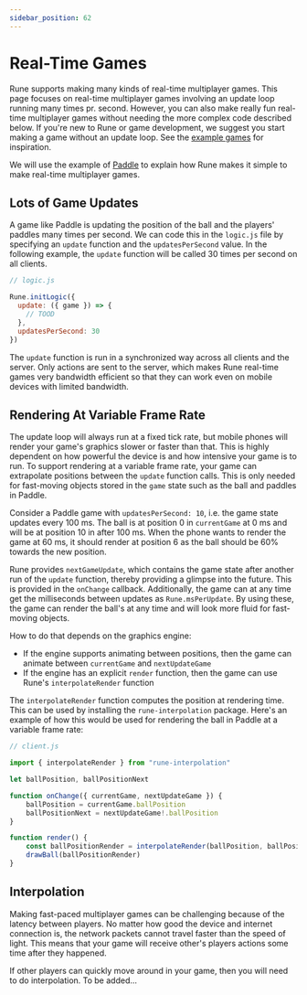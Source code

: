 ```yaml
---
sidebar_position: 62
---
```


# Real-Time Games

Rune supports making many kinds of real-time multiplayer games. This page focuses on real-time multiplayer games involving an update loop running many times pr. second. However, you can also make really fun real-time multiplayer games without needing the more complex code described below. If you're new to Rune or game development, we suggest you start making a game without an update loop. See the [example games](../examples.mdx) for inspiration.

We will use the example of [Paddle](https://github.com/rune/rune-games-sdk/blob/staging/examples/paddle) to explain how Rune makes it simple to make real-time multiplayer games.

## Lots of Game Updates

A game like Paddle is updating the position of the ball and the players' paddles many times per second. We can code this in the `logic.js` file by specifying an `update` function and the `updatesPerSecond` value. In the following example, the `update` function will be called 30 times per second on all clients.

```javascript
// logic.js

Rune.initLogic({
  update: ({ game }) => {
    // TOOD
  },
  updatesPerSecond: 30
})

```

The `update` function is run in a synchronized way across all clients and the server. Only actions are sent to the server, which makes Rune real-time games very bandwidth efficient so that they can work even on mobile devices with limited bandwidth.

## Rendering At Variable Frame Rate

The update loop will always run at a fixed tick rate, but mobile phones will render your game's graphics slower or faster than that. This is highly dependent on how powerful the device is and how intensive your game is to run. To support rendering at a variable frame rate, your game can extrapolate positions between the `update` function calls. This is only needed for fast-moving objects stored in the `game` state such as the ball and paddles in Paddle.

Consider a Paddle game with `updatesPerSecond: 10`, i.e. the game state updates every 100 ms. The ball is at position 0 in `currentGame` at 0 ms and will be at position 10 in after 100 ms. When the phone wants to render the game at 60 ms, it should render at position 6 as the ball should be 60% towards the new position.

Rune provides `nextGameUpdate`, which contains the game state after another run of the `update` function, thereby providing a glimpse into the future. This is provided in the `onChange` callback. Additionally, the game can at any time get the milliseconds between updates as `Rune.msPerUpdate`. By using these, the game can render the ball's at any time and will look more fluid for fast-moving objects.

How to do that depends on the graphics engine:
- If the engine supports animating between positions, then the game can animate between `currentGame` and `nextUpdateGame`
- If the engine has an explicit `render` function, then the game can use Rune's `interpolateRender` function

The `interpolateRender` function computes the position at rendering time. This can be used by installing the `rune-interpolation` package. Here's an example of how this would be used for rendering the ball in Paddle at a variable frame rate: 

```javascript
// client.js

import { interpolateRender } from "rune-interpolation"

let ballPosition, ballPositionNext

function onChange({ currentGame, nextUpdateGame }) {
    ballPosition = currentGame.ballPosition
    ballPositionNext = nextUpdateGame!.ballPosition
}

function render() {
    const ballPositionRender = interpolateRender(ballPosition, ballPositionNext)
    drawBall(ballPositionRender)
}
```

## Interpolation

Making fast-paced multiplayer games can be challenging because of the latency between players. No matter how good the device and internet connection is, the network packets cannot travel faster than the speed of light. This means that your game will receive other's players actions some time after they happened. 

If other players can quickly move around in your game, then you will need to do interpolation. To be added...